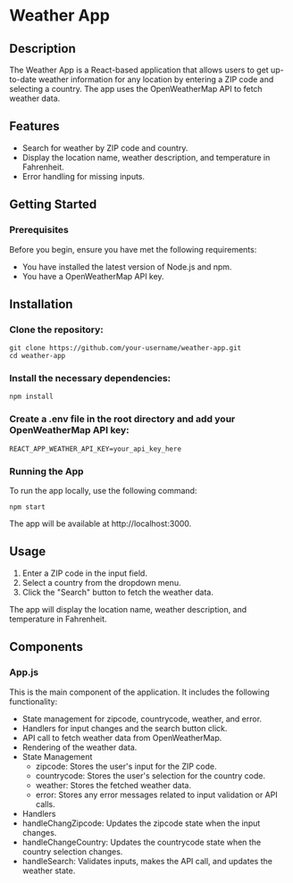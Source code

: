 # Weather App

## Description
The Weather App is a React-based application that allows users to get up-to-date weather information for any location by entering a ZIP code and selecting a country. The app uses the OpenWeatherMap API to fetch weather data.

## Features

- Search for weather by ZIP code and country.
- Display the location name, weather description, and temperature in Fahrenheit.
- Error handling for missing inputs.

## Getting Started

### Prerequisites
Before you begin, ensure you have met the following requirements:

- You have installed the latest version of Node.js and npm.
- You have a OpenWeatherMap API key.

## Installation

### Clone the repository:

```
git clone https://github.com/your-username/weather-app.git
cd weather-app
```

### Install the necessary dependencies:

```
npm install
```

### Create a .env file in the root directory and add your OpenWeatherMap API key:

```
REACT_APP_WEATHER_API_KEY=your_api_key_here
```

### Running the App

To run the app locally, use the following command:

```
npm start
```

The app will be available at http://localhost:3000.

## Usage

1. Enter a ZIP code in the input field.
2. Select a country from the dropdown menu.
3. Click the "Search" button to fetch the weather data.

The app will display the location name, weather description, and temperature in Fahrenheit.

## Components

### App.js
This is the main component of the application. It includes the following functionality:

- State management for zipcode, countrycode, weather, and error.
- Handlers for input changes and the search button click.
- API call to fetch weather data from OpenWeatherMap.
- Rendering of the weather data.
- State Management
    - zipcode: Stores the user's input for the ZIP code.
    - countrycode: Stores the user's selection for the country code.
    - weather: Stores the fetched weather data.
    - error: Stores any error messages related to input validation or API calls.
- Handlers
- handleChangZipcode: Updates the zipcode state when the input changes.
- handleChangeCountry: Updates the countrycode state when the country selection changes.
- handleSearch: Validates inputs, makes the API call, and updates the weather state.